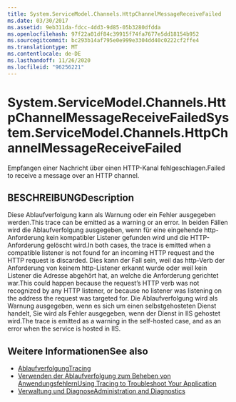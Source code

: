 ```yaml
---
title: System.ServiceModel.Channels.HttpChannelMessageReceiveFailed
ms.date: 03/30/2017
ms.assetid: 9eb311da-fdcc-4dd3-9d85-05b3280dfdda
ms.openlocfilehash: 97f22a01df84c39915f74fa7677e5dd18154b952
ms.sourcegitcommit: bc293b14af795e0e999e3304dd40c0222cf2ffe4
ms.translationtype: MT
ms.contentlocale: de-DE
ms.lasthandoff: 11/26/2020
ms.locfileid: "96256221"
---
```

# <a name="systemservicemodelchannelshttpchannelmessagereceivefailed"></a><span data-ttu-id="85286-102">System.ServiceModel.Channels.HttpChannelMessageReceiveFailed</span><span class="sxs-lookup"><span data-stu-id="85286-102">System.ServiceModel.Channels.HttpChannelMessageReceiveFailed</span></span>

<span data-ttu-id="85286-103">Empfangen einer Nachricht über einen HTTP-Kanal fehlgeschlagen.</span><span class="sxs-lookup"><span data-stu-id="85286-103">Failed to receive a message over an HTTP channel.</span></span>  
  
## <a name="description"></a><span data-ttu-id="85286-104">BESCHREIBUNG</span><span class="sxs-lookup"><span data-stu-id="85286-104">Description</span></span>  

 <span data-ttu-id="85286-105">Diese Ablaufverfolgung kann als Warnung oder ein Fehler ausgegeben werden.</span><span class="sxs-lookup"><span data-stu-id="85286-105">This trace can be emitted as a warning or an error.</span></span> <span data-ttu-id="85286-106">In beiden Fällen wird die Ablaufverfolgung ausgegeben, wenn für eine eingehende http-Anforderung kein kompatibler Listener gefunden wird und die HTTP-Anforderung gelöscht wird.</span><span class="sxs-lookup"><span data-stu-id="85286-106">In both cases, the trace is emitted when a compatible listener is not found for an incoming HTTP request and the HTTP request is discarded.</span></span> <span data-ttu-id="85286-107">Dies kann der Fall sein, weil das http-Verb der Anforderung von keinem http-Listener erkannt wurde oder weil kein Listener die Adresse abgehört hat, an welche die Anforderung gerichtet war.</span><span class="sxs-lookup"><span data-stu-id="85286-107">This could happen because the request’s HTTP verb was not recognized by any HTTP listener, or because no listener was listening on the address the request was targeted for.</span></span> <span data-ttu-id="85286-108">Die Ablaufverfolgung wird als Warnung ausgegeben, wenn es sich um einen selbstgehosteten Dienst handelt, Sie wird als Fehler ausgegeben, wenn der Dienst in IIS gehostet wird.</span><span class="sxs-lookup"><span data-stu-id="85286-108">The trace is emitted as a warning in the self-hosted case, and as an error when the service is hosted in IIS.</span></span>  
  
## <a name="see-also"></a><span data-ttu-id="85286-109">Weitere Informationen</span><span class="sxs-lookup"><span data-stu-id="85286-109">See also</span></span>

- [<span data-ttu-id="85286-110">Ablaufverfolgung</span><span class="sxs-lookup"><span data-stu-id="85286-110">Tracing</span></span>](index.md)
- [<span data-ttu-id="85286-111">Verwenden der Ablaufverfolgung zum Beheben von Anwendungsfehlern</span><span class="sxs-lookup"><span data-stu-id="85286-111">Using Tracing to Troubleshoot Your Application</span></span>](using-tracing-to-troubleshoot-your-application.md)
- [<span data-ttu-id="85286-112">Verwaltung und Diagnose</span><span class="sxs-lookup"><span data-stu-id="85286-112">Administration and Diagnostics</span></span>](../index.md)

